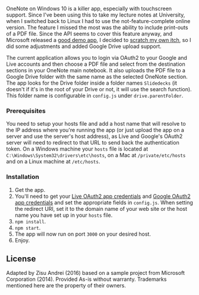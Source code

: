 OneNote on Windows 10 is a killer app, especially with touchscreen support. Since I've been using this to take my lecture notes at University,
when I switched back to Linux I had to use the not-feature-complete online version. The feature I missed the most was the ability to
include print-outs of a PDF file. Since the API seems to cover this feature anyway, and Microsoft released a [good demo app](https://github.com/OneNoteDev/OneNoteAPISampleNodejs), I decided to [scratch my own itch](https://github.com/matzipan/node-note/commit/e4b5017f73466c75eb9aaa6e1b06b73d64329961), so I did some adjustments and added Google Drive upload support.

The current application allows you to login via OAuth2 to your Google and Live accounts and then choose a PDF file and select from the destination sections in your OneNote main notebook. It also uploads the PDF file to a Google Drive folder with the same name as the selected OneNote section. The app looks for the Drive folder inside a folder names `Slidedecks` (it doesn't if it's in the root of your Drive or not, it will use the search function). This folder name is configurable in `config.js` under `drive.parentFolder`.

### Prerequisites

You need to setup your hosts file and add a host name that will resolve to the IP address where you're running the app (or just upload the app on a server and use the server's host address), as Live and Google's OAuth2 server will need to redirect to that URL to send back the authentication token. On a Windows machine your `hosts` file is located at `C:\Windows\System32\drivers\etc\hosts`, on a Mac at `/private/etc/hosts` and on a Linux machine at `/etc/hosts`.

### Installation

1. Get the app.
3. You'll need to get your [Live OAuth2 app credentials](https://account.live.com/developers/applications/index) and [Google OAuth2 app credentials](https://console.developers.google.com/) and set the appropriate fields in `config.js`. When setting the redirect URI, set it to the domain name of your web site or the host name you have set up in your `hosts` file.
6. `npm install`.
8. `npm start`.
9. The app will now run on port `3000` on your desired host.
10. Enjoy.

## License

Adapted by Zisu Andrei (2016) based on a sample project from Microsoft Corporation (2014). Provided As-is without warranty. Trademarks mentioned here are the property of their owners.
